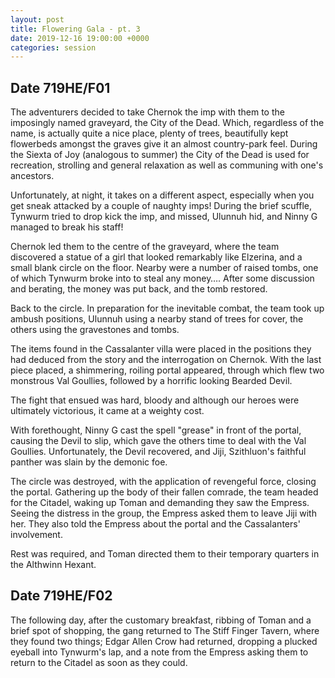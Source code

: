 ```yaml
---
layout: post
title: Flowering Gala - pt. 3
date: 2019-12-16 19:00:00 +0000
categories: session
---
```


## Date 719HE/F01

The adventurers decided to take Chernok the imp with them to the imposingly
named graveyard, the City of the Dead. Which, regardless of the name, is
actually quite a nice place, plenty of trees, beautifully kept flowerbeds
amongst the graves give it an almost country-park feel. During the Siexta of Joy
(analogous to summer) the City of the Dead is used for recreation, strolling and
general relaxation as well as communing with one's ancestors.

Unfortunately, at night, it takes on a different aspect, especially when you get
sneak attacked by a couple of naughty imps! During the brief scuffle, Tynwurm
tried to drop kick the imp, and missed, Ulunnuh hid, and Ninny G managed to
break his staff!

Chernok led them to the centre of the graveyard, where the team discovered a
statue of a girl that looked remarkably like Elzerina, and a small blank circle
on the floor. Nearby were a number of raised tombs, one of which Tynwurm broke
into to steal any money…. After some discussion and berating, the money was put
back, and the tomb restored.

Back to the circle. In preparation for the inevitable combat, the team took up
ambush positions, Ulunnuh using a nearby stand of trees for cover, the others
using the gravestones and tombs.

The items found in the Cassalanter villa were placed in the positions they had
deduced from the story and the interrogation on Chernok. With the last piece
placed, a shimmering, roiling portal appeared, through which flew two monstrous
Val Goullies, followed by a horrific looking Bearded Devil.

The fight that ensued was hard, bloody and although our heroes were ultimately
victorious, it came at a weighty cost.

With forethought, Ninny G cast the spell "grease" in front of the portal,
causing the Devil to slip, which gave the others time to deal with the Val
Goullies. Unfortunately, the Devil recovered, and Jiji, Szithluon's faithful
panther was slain by the demonic foe.

The circle was destroyed, with the application of revengeful force, closing the
portal. Gathering up the body of their fallen comrade, the team headed for the
Citadel, waking up Toman and demanding they saw the Empress. Seeing the distress
in the group, the Empress asked them to leave Jiji with her. They also told the
Empress about the portal and the Cassalanters' involvement.

Rest was required, and Toman directed them to their temporary quarters in the
Althwinn Hexant.

## Date 719HE/F02

The following day, after the customary breakfast, ribbing of Toman and a brief
spot of shopping, the gang returned to The Stiff Finger Tavern, where they found
two things; Edgar Allen Crow had returned, dropping a plucked eyeball into
Tynwurm's lap, and a note from the Empress asking them to return to the Citadel
as soon as they could.
